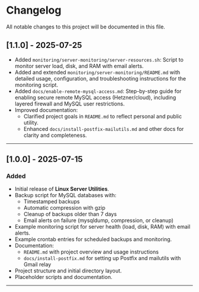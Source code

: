 # Changelog

All notable changes to this project will be documented in this file.

## [1.1.0] - 2025-07-25

- Added `monitoring/server-monitoring/server-resources.sh`: Script to monitor server load, disk, and RAM with email alerts.
- Added and extended `monitoring/server-monitoring/README.md` with detailed usage, configuration, and troubleshooting instructions for the monitoring script.
- Added `docs/enable-remote-mysql-access.md`: Step-by-step guide for enabling secure remote MySQL access (Hetzner/cloud), including layered firewall and MySQL user restrictions.
- Improved documentation:
  - Clarified project goals in `README.md` to reflect personal and public utility.
  - Enhanced `docs/install-postfix-mailutils.md` and other docs for clarity and completeness.

---

## [1.0.0] - 2025-07-15

### Added
- Initial release of **Linux Server Utilities**.
- Backup script for MySQL databases with:
  - Timestamped backups
  - Automatic compression with gzip
  - Cleanup of backups older than 7 days
  - Email alerts on failure (mysqldump, compression, or cleanup)
- Example monitoring script for server health (load, disk, RAM) with email alerts.
- Example crontab entries for scheduled backups and monitoring.
- Documentation:
  - `README.md` with project overview and usage instructions
  - `docs/install-postfix.md` for setting up Postfix and mailutils with Gmail relay
- Project structure and initial directory layout.
- Placeholder scripts and documentation.

---

